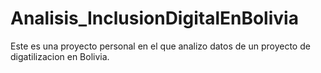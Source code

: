 # Analisis_InclusionDigitalEnBolivia
 Este es una proyecto personal en el que analizo datos de un proyecto de digatilizacion en Bolivia.
